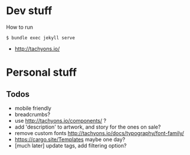 # Dev stuff

How to run

```
$ bundle exec jekyll serve
```

- http://tachyons.io/

# Personal stuff

## Todos

- mobile friendly
- breadcrumbs?
- use http://tachyons.io/components/ ?
- add 'description' to artwork, and story for the ones on sale?
- remove custom fonts http://tachyons.io/docs/typography/font-family/
- https://cargo.site/Templates maybe one day?
- [much later] update tags, add filtering option?
